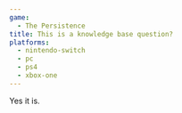 ```yaml
---
game:
  - The Persistence
title: This is a knowledge base question?
platforms:
  - nintendo-switch
  - pc
  - ps4
  - xbox-one
---
```

Yes it is.
